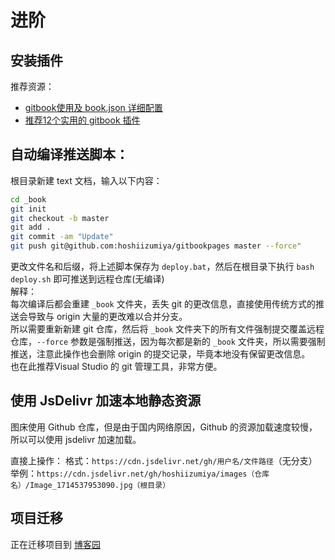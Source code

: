 ﻿# 进阶
## 安装插件

推荐资源：

- [gitbook使用及 book.json 详细配置](https://blog.csdn.net/gongch0604/article/details/107494736)
- [推荐12个实用的 gitbook 插件](https://juejin.cn/post/6844903865146441741#heading-12)

## 自动编译推送脚本：  
根目录新建 text 文档，输入以下内容：


```bash
cd _book
git init
git checkout -b master
git add .
git commit -am "Update"
git push git@github.com:hoshiizumiya/gitbookpages master --force"
```
更改文件名和后缀，将上述脚本保存为 `deploy.bat`，然后在根目录下执行 `bash deploy.sh` 即可推送到远程仓库(无编译)  
解释：  
每次编译后都会重建 `_book` 文件夹，丢失 git 的更改信息，直接使用传统方式的推送会导致与 origin 大量的更改难以合并分支。  
所以需要重新新建 git 仓库，然后将 `_book` 文件夹下的所有文件强制提交覆盖远程仓库，`--force` 参数是强制推送，因为每次都是新的 `_book` 文件夹，所以需要强制推送，注意此操作也会删除 origin 的提交记录，毕竟本地没有保留更改信息。  
也在此推荐Visual Studio 的 git 管理工具，非常方便。  

## 使用 JsDelivr 加速本地静态资源

图床使用 Github 仓库，但是由于国内网络原因，Github 的资源加载速度较慢，所以可以使用 jsdelivr 加速加载。

直接上操作：
格式：`https://cdn.jsdelivr.net/gh/用户名/文件路径`（无分支）
举例：`https://cdn.jsdelivr.net/gh/hoshiizumiya/images（仓库名）/Image_1714537953090.jpg（根目录）`



## 项目迁移

正在迁移项目到 [博客园](https://www.cnblogs.com/hoshiizumiya/)